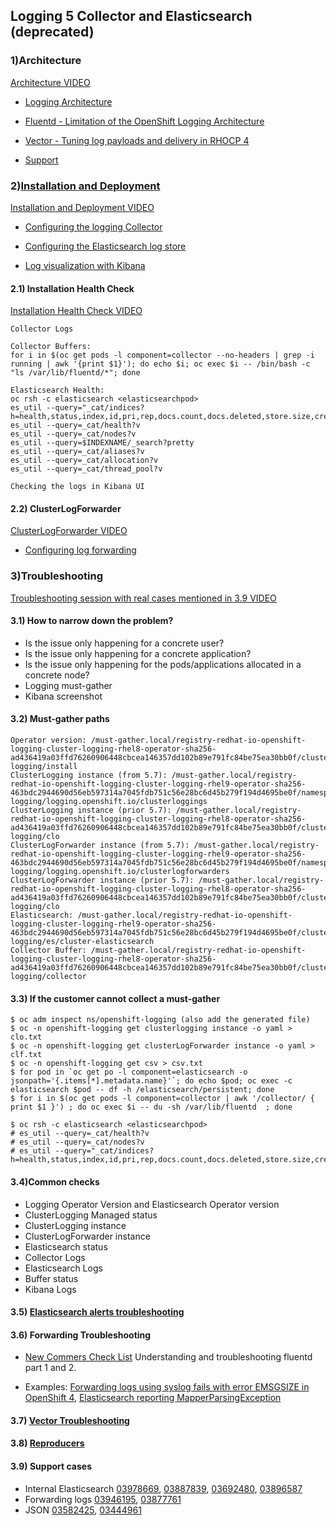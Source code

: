 ## Logging 5 Collector and Elasticsearch (deprecated)

### 1)Architecture

[Architecture VIDEO](https://drive.google.com/file/d/19-sXFKFRS1i9ct_QC8HMdQj2KmCKf-PB/view?usp=drive_link)
- [Logging Architecture](https://docs.google.com/presentation/d/1yK2qdHTWmQiDrcRbgEEa-nkveaPRFlIVgAGDzyethR8/edit#slide=id.gd70e42a98c_0_714) 
- [Fluentd - Limitation of the OpenShift Logging Architecture](https://access.redhat.com/solutions/3329761)
- [Vector - Tuning log payloads and delivery in RHOCP 4](https://access.redhat.com/solutions/7074148)

- [Support](https://docs.openshift.com/container-platform/4.14/observability/logging/cluster-logging-support.html)


### 2)[Installation and Deployment](https://docs.openshift.com/container-platform/4.14/observability/logging/cluster-logging-deploying.html)
[Installation and Deployment VIDEO](https://drive.google.com/file/d/1eBqDAiXHp_Q3gkIJCLT4a5Ne_HhC_yDO/view?usp=drive_link)

- [Configuring the logging Collector](https://docs.openshift.com/container-platform/4.14/observability/logging/log_collection_forwarding/cluster-logging-collector.html)
  
- [Configuring the Elasticsearch log store](https://docs.openshift.com/container-platform/4.14/observability/logging/log_storage/logging-config-es-store.html)


- [Log visualization with Kibana](https://docs.openshift.com/container-platform/4.14/observability/logging/log_visualization/logging-kibana.html)


#### 2.1) Installation Health Check
[Installation Health Check VIDEO](https://drive.google.com/file/d/1q_4DKt5ntH60wNrdY8StkJw-Jnvmx9-3/view?usp=drive_link)
```
Collector Logs
```
```
Collector Buffers:
for i in $(oc get pods -l component=collector --no-headers | grep -i running | awk '{print $1}'); do echo $i; oc exec $i -- /bin/bash -c "ls /var/lib/fluentd/*"; done
```
```
Elasticsearch Health:
oc rsh -c elasticsearch <elasticsearchpod>
es_util --query="_cat/indices?h=health,status,index,id,pri,rep,docs.count,docs.deleted,store.size,creation.date.string&v="
es_util --query=_cat/health?v
es_util --query=_cat/nodes?v
es_util --query=$INDEXNAME/_search?pretty
es_util --query=_cat/aliases?v
es_util --query=_cat/allocation?v
es_util --query=_cat/thread_pool?v
```
```
Checking the logs in Kibana UI
```
#### 2.2) ClusterLogForwarder
[ClusterLogForwarder VIDEO](https://drive.google.com/file/d/12cf4vN5DszMYXq7HlEqU2PlSFAAtjsNp/view?usp=drive_link)
- [Configuring log forwarding](https://docs.redhat.com/en/documentation/openshift_container_platform/4.10/html/logging/cluster-logging-external#cluster-logging-external)

### 3)Troubleshooting

[Troubleshooting session with real cases mentioned in 3.9 VIDEO](https://drive.google.com/file/d/1Ijlv1NmGKbxy0faZQM-Fz__zN0ZH133w/view?usp=drive_link)

#### 3.1) How to narrow down the problem?

- Is the issue only happening for a concrete user?
- Is the issue only happening for a concrete application?
- Is the issue only happening for the pods/applications allocated in a concrete node?
- Logging must-gather
- Kibana screenshot

#### 3.2) Must-gather paths
```
Operator version: /must-gather.local/registry-redhat-io-openshift-logging-cluster-logging-rhel8-operator-sha256-ad436419a03ffd76260906448cbcea146357dd102b89e791fc84be75ea30bb0f/cluster-logging/install
ClusterLogging instance (from 5.7): /must-gather.local/registry-redhat-io-openshift-logging-cluster-logging-rhel9-operator-sha256-463bdc2944690d56eb597314a7045fdb751c56e28bc6d45b279f194d4695be0f/namespaces/openshift-logging/logging.openshift.io/clusterloggings
ClusterLogging instance (prior 5.7): /must-gather.local/registry-redhat-io-openshift-logging-cluster-logging-rhel8-operator-sha256-ad436419a03ffd76260906448cbcea146357dd102b89e791fc84be75ea30bb0f/cluster-logging/clo
ClusterLogForwarder instance (from 5.7): /must-gather.local/registry-redhat-io-openshift-logging-cluster-logging-rhel9-operator-sha256-463bdc2944690d56eb597314a7045fdb751c56e28bc6d45b279f194d4695be0f/namespaces/openshift-logging/logging.openshift.io/clusterlogforwarders
ClusterLogForwarder instance (prior 5.7): /must-gather.local/registry-redhat-io-openshift-logging-cluster-logging-rhel8-operator-sha256-ad436419a03ffd76260906448cbcea146357dd102b89e791fc84be75ea30bb0f/cluster-logging/clo
Elasticsearch: /must-gather.local/registry-redhat-io-openshift-logging-cluster-logging-rhel9-operator-sha256-463bdc2944690d56eb597314a7045fdb751c56e28bc6d45b279f194d4695be0f/cluster-logging/es/cluster-elasticsearch
Collector Buffer: /must-gather.local/registry-redhat-io-openshift-logging-cluster-logging-rhel8-operator-sha256-ad436419a03ffd76260906448cbcea146357dd102b89e791fc84be75ea30bb0f/cluster-logging/collector
```


#### 3.3) If the customer cannot collect a must-gather
```
$ oc adm inspect ns/openshift-logging (also add the generated file)
$ oc -n openshift-logging get clusterlogging instance -o yaml > clo.txt
$ oc -n openshift-logging get clusterLogForwarder instance -o yaml > clf.txt
$ oc -n openshift-logging get csv > csv.txt
$ for pod in `oc get po -l component=elasticsearch -o jsonpath='{.items[*].metadata.name}'`; do echo $pod; oc exec -c elasticsearch $pod -- df -h /elasticsearch/persistent; done
$ for i in $(oc get pods -l component=collector | awk '/collector/ { print $1 }') ; do oc exec $i -- du -sh /var/lib/fluentd  ; done

$ oc rsh -c elasticsearch <elasticsearchpod>
# es_util --query=_cat/health?v
# es_util --query=_cat/nodes?v
# es_util --query="_cat/indices?h=health,status,index,id,pri,rep,docs.count,docs.deleted,store.size,creation.date.string&v="
```

#### 3.4)Common checks

- Logging Operator Version and Elasticsearch Operator version
- ClusterLogging Managed status
- ClusterLogging instance
- ClusterLogForwarder instance
- Elasticsearch status
- Collector Logs
- Elasticsearch Logs
- Buffer status
- Kibana Logs

#### 3.5) [Elasticsearch alerts troubleshooting](https://docs.openshift.com/container-platform/4.10/logging/troubleshooting/cluster-logging-troubleshooting-for-critical-alerts.html)

#### 3.6) Forwarding Troubleshooting
- [New Commers Check List](https://docs.google.com/spreadsheets/d/1M5DT-GiFVJt9PYAjPnMQBRCvm6tKu4KurtkRzEg0LLA/edit?gid=1234451132#gid=1234451132) Understanding and troubleshooting fluentd part 1 and 2.

- Examples:
[Forwarding logs using syslog fails with error EMSGSIZE in OpenShift 4](https://access.redhat.com/solutions/5873961), [Elasticsearch reporting MapperParsingException](https://access.redhat.com/solutions/3986441)

#### 3.7) [Vector Troubleshooting](https://access.redhat.com/articles/7089751)

#### 3.8) [Reproducers](https://gitlab.cee.redhat.com/aosqe/aosqe-tools/-/blob/master/logging/log_doc/deploy-log-receivers.md)

#### 3.9) Support cases

- Internal Elasticsearch
[03978669](https://gss--c.vf.force.com/apex/Case_View?srPos=0&srKp=500&id=500Hn00001kqiaw&sfdc.override=1), [03887839](https://gss--c.vf.force.com/apex/Case_View?srPos=0&srKp=500&id=5006R000020ZGdc&sfdc.override=1), [03692480](https://gss--c.vf.force.com/apex/Case_View?srPos=0&srKp=500&id=5006R00001y6x7K&sfdc.override=1), [03896587](https://gss--c.vf.force.com/apex/Case_View?srPos=0&srKp=500&id=5006R000020b0ML&sfdc.override=1)
- Forwarding logs
[03946195](https://gss--c.vf.force.com/apex/Case_View?srPos=0&srKp=500&id=5006R0000211QzP&sfdc.override=1), [03877761](https://gss--c.vf.force.com/apex/Case_View?srPos=0&srKp=500&id=5006R000020P21f&sfdc.override=1)
- JSON
[03582425](https://gss--c.vf.force.com/apex/Case_View?srPos=0&srKp=500&id=5006R00001vdVZq&sfdc.override=1), [03444961](https://gss--c.vf.force.com/apex/Case_View?srPos=0&srKp=500&id=5006R00001rZf4q&sfdc.override=1) 





